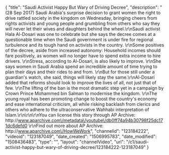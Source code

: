 {
    "title": "Saudi Activist Happy But Wary of Driving Decree",
    "description": "(28 Sep 2017) Saudi Arabia's surprise decision to grant women the right to drive rattled society in the kingdom on Wednesday, bringing cheers from rights activists and young people and grumbling from others who say they will never let their wives and daughters behind the wheel.\r\nSaudi activist Hala Al-Dosari was one to celebrate but she says the decree comes at a questionable time when the Saudi government is under fire for regional turbulence and its tough hand on activists in the country. \r\nSome positives of the decree, aside from increased autonomy: Household incomes should fare positively, as women will no longer have to spend extra income to hire drivers. \r\nStress, according to Al-Dosari, is also likely to improve. \r\nShe says women in Saudi Arabia spend an incredible amount of time trying to plan their days and their rides to and from. \r\nBut for those still under a guardian's watch, she said, things will likely stay the same.\r\nAl-Dosari added that reforms should look to improve the lives of all, not just that of few. \r\nThe lifting of the ban is the most dramatic step yet in a campaign by Crown Prince Mohammed bin Salman to modernise the kingdom. \r\nThe young royal has been promoting change to boost the country's economy and ease international criticism, all while risking backlash from clerics and others who adhere to the ultraconservative Wahhabi interpretation of Islam.\r\n\r\n\r\nYou can license this story through AP Archive: http:\/\/www.aparchive.com\/metadata\/youtube\/db0ff74a94b30798f25dc171dc6defd0 \r\nFind out more about AP Archive: http:\/\/www.aparchive.com\/HowWeWork",
    "channelid": "123184222",
    "videoid": "123187049",
    "date_created": "1506995783",
    "date_modified": "1508436483",
    "type": "",
    "layout": "channelVideo",
    "url": "\/c1\/saudi-activist-happy-but-wary-of-driving-decree\/123184222-123187049"
}